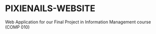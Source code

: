 # PIXIENAILS-WEBSITE
Web Application for our Final Project in Information Management course (COMP 010)
